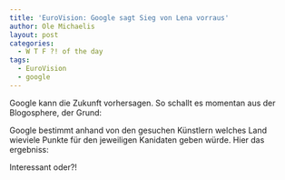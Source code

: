 ```yaml
---
title: 'EuroVision: Google sagt Sieg von Lena vorraus'
author: Ole Michaelis
layout: post
categories:
  - W T F ?! of the day
tags:
  - EuroVision
  - google
---
```


Google kann die Zukunft vorhersagen. So schallt es momentan aus der Blogosphere, der Grund:

Google bestimmt anhand von den gesuchen Künstlern welches Land wieviele Punkte für den jeweiligen Kanidaten geben würde. Hier das ergebniss:



Interessant oder?!

